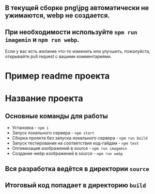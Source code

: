 ## В текущей сборке png\jpg автоматически не ужимаются, webp не создается.
## При необходимости используйте `npm run imagemin` и `npm run webp`.

Если у вас есть желание что-то изменить или улучшить, пожалуйста, открывайте pull request с вашими комментариями.


# Пример readme проекта
# Название проекта

## Основные команды для работы
* Установка - `npm i`
* Запуск локального сервера - `npm start`
* Сборка проекта без запуска локального сервера - `npm run build`
* Запуск тестирования на соответствия код-гайдам - `npm test`
* Оптимизация изображений в source - `npm run imagemin`
* Создание webp изображений в source - `npm run webp`

## Вся разработка ведётся в директории `source`
## Итоговый код попадает в директорию `build`
